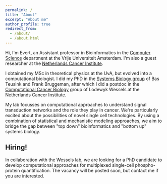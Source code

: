 ```yaml
---
permalink: /
title: "About"
excerpt: "About me"
author_profile: true
redirect_from: 
  - /about/
  - /about.html
---
```


Hi, I'm Evert, an Assistant professor in Bioinformatics 
 in the [Computer Science](https://www.cs.vu.nl/) department at the Vrije Universiteit Amsterdam. I'm also a guest researcher at the [Netherlands Cancer Institute](https://www.nki.nl/).

I obtained my MSc in theoretical physics at the UvA, but evolved into a computational biologist. I did my PhD in the [Systems Biology group](http://teusinkbruggemanlab.nl/) of Bas Teusink and Frank Bruggeman, after which I did a postdoc in the [Computational Cancer Biology](https://ccb.nki.nl/) group of Lodewyk Wessels at the Netherlands Cancer Institute.

My lab focusses on computational approaches to understand signal transduction networks and the role they play in cancer. We're particularly excited about the possibilities of novel single cell technologies. By using a combination of statistical and mechanistic modeling approaches, we aim to bridge the gap between "top down" bioinformatics and "bottom up" systems biology.

## Hiring!

In collaboration with the Wessels lab, we are looking for a PhD candidate to develop computational approaches for multiplexed single-cell phospho-protein quantification. The vacancy will be posted soon, but contact me if you are interested.